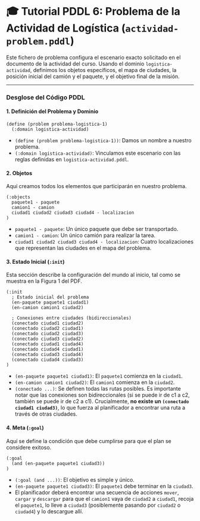 # 🎓 Tutorial PDDL 6: Problema de la Actividad de Logística (`actividad-problem.pddl`)

Este fichero de problema configura el escenario exacto solicitado en el documento de la actividad del curso. Usando el dominio `logistica-actividad`, definimos los objetos específicos, el mapa de ciudades, la posición inicial del camión y el paquete, y el objetivo final de la misión.

--- 

### Desglose del Código PDDL

#### 1. Definición del Problema y Dominio

```pddl
(define (problem problema-logistica-1)
  (:domain logistica-actividad)
```
*   `(define (problem problema-logistica-1))`: Damos un nombre a nuestro problema.
*   `(:domain logistica-actividad)`: Vinculamos este escenario con las reglas definidas en `logistica-actividad.pddl`.

#### 2. Objetos

Aquí creamos todos los elementos que participarán en nuestro problema.

```pddl
(:objects
  paquete1 - paquete
  camion1 - camion
  ciudad1 ciudad2 ciudad3 ciudad4 - localizacion
)
```
*   `paquete1 - paquete`: Un único paquete que debe ser transportado.
*   `camion1 - camion`: Un único camión para realizar la tarea.
*   `ciudad1 ciudad2 ciudad3 ciudad4 - localizacion`: Cuatro localizaciones que representan las ciudades en el mapa del problema.

#### 3. Estado Inicial (`:init`)

Esta sección describe la configuración del mundo al inicio, tal como se muestra en la Figura 1 del PDF.

```pddl
(:init
  ; Estado inicial del problema
  (en-paquete paquete1 ciudad1)
  (en-camion camion1 ciudad2)

  ; Conexiones entre ciudades (bidireccionales)
  (conectado ciudad1 ciudad2)
  (conectado ciudad2 ciudad1)
  (conectado ciudad2 ciudad3)
  (conectado ciudad3 ciudad2)
  (conectado ciudad1 ciudad4)
  (conectado ciudad4 ciudad1)
  (conectado ciudad3 ciudad4)
  (conectado ciudad4 ciudad3)
)
```
*   `(en-paquete paquete1 ciudad1)`: El `paquete1` comienza en la `ciudad1`.
*   `(en-camion camion1 ciudad2)`: El `camion1` comienza en la `ciudad2`.
*   `(conectado ...)`: Se definen todas las rutas posibles. Es importante notar que las conexiones son bidireccionales (si se puede ir de c1 a c2, también se puede ir de c2 a c1). Crucialmente, **no existe un `(conectado ciudad1 ciudad3)`**, lo que fuerza al planificador a encontrar una ruta a través de otras ciudades.

#### 4. Meta (`:goal`)

Aquí se define la condición que debe cumplirse para que el plan se considere exitoso.

```pddl
(:goal
  (and (en-paquete paquete1 ciudad3))
)
```
*   `(:goal (and ...))`: El objetivo es simple y único.
*   `(en-paquete paquete1 ciudad3)`: El `paquete1` debe terminar en la `ciudad3`.
*   El planificador deberá encontrar una secuencia de acciones `mover`, `cargar` y `descargar` para que el `camion1` vaya de `ciudad2` a `ciudad1`, recoja el `paquete1`, lo lleve a `ciudad3` (posiblemente pasando por `ciudad2` o `ciudad4`) y lo descargue allí.
